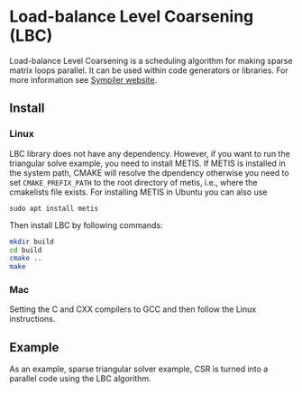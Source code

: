 # Load-balance Level Coarsening (LBC)
Load-balance Level Coarsening is a scheduling algorithm for 
making sparse matrix loops parallel. It can be used within 
 code generators or libraries. For more information see 
[Sympiler website](www.sympiler.com).

## Install

### Linux
LBC library does not have any dependency.
However, if you want to run the triangular solve example, 
you need to install METIS. If METIS is installed in the system path,
CMAKE will resolve the dpendency otherwise you need to set 
`CMAKE_PREFIX_PATH` to the root directory of metis, i.e., 
where the cmakelists file exists. 
For installing METIS in Ubuntu you can also use
```
sudo apt install metis
```


Then install LBC by following commands:

```bash
mkdir build
cd build
cmake ..
make
```

### Mac
Setting the C and CXX compilers to GCC and then follow the Linux 
instructions. 

## Example
As an example, sparse triangular solver example, CSR is turned into
a parallel code using the LBC algorithm. 


